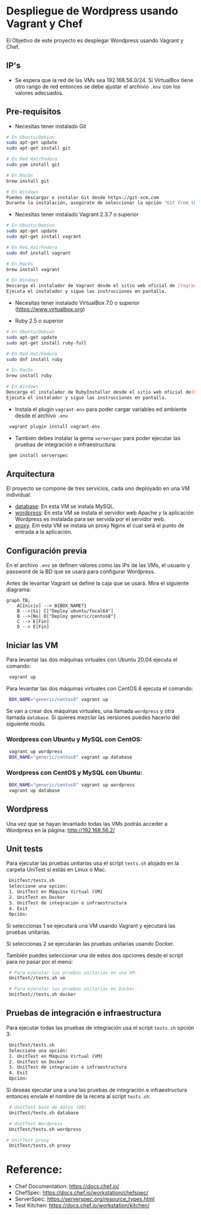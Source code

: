# Despliegue de Wordpress usando Vagrant y Chef

El Objetivo de este proyecto es desplegar Wondpress usando Vagrant y Chef.

## IP's

- Se espera que la red de las VMs sea 192.168.56.0/24. Si VirtualBox tiene otro rango de red entonces se debe ajustar el archivio `.env` con los valores adecuados.

## Pre-requisitos

- Necesitas tener instalado Git
```bash
# En Ubuntu/Debian
sudo apt-get update
sudo apt-get install git

# En Red Hat/Fedora
sudo yum install git

# En MacOs
brew install git

# En Windows
Puedes descargar e instalar Git desde https://git-scm.com
Durante la instalación, asegúrate de seleccionar la opción "Git from the command line and also from 3rd-party software".
```


- Necesitas tener instalado Vagrant 2.3.7 o superior
```bash
# En Ubuntu/Debian
sudo apt-get update
sudo apt-get install vagrant

# En Red Hat/Fedora
sudo dnf install vagrant

# En MacOs
brew install vagrant

# En Windows
Descarga el instalador de Vagrant desde el sitio web oficial de [Vagrant](https://www.vagrantup.com).
Ejecuta el instalador y sigue las instrucciones en pantalla.
```

- Necesitas tener instalado VirtualBox 7.0 o superior (https://www.virtualbox.org)

- Ruby 2.5 o superior 
```bash
# En Ubuntu/Debian
sudo apt-get update
sudo apt-get install ruby-full

# En Red Hat/Fedora
sudo dnf install ruby

# En MacOs
brew install ruby

# En Windows
Descarga el instalador de RubyInstaller desde el sitio web oficial de[RubyInstaller](https://rubyinstaller.org).
Ejecuta el instalador y sigue las instrucciones en pantalla.
```

- Instala el plugin `vagrant-env` para poder cargar variables ed ambiente desde el archivo `.env`

```bash
 vagrant plugin install vagrant-env
```

- También debes instalar la gema `serverspec` para poder ejecutar las pruebas de integración e infraestructura:

```bash
 gem install serverspec
```

## Arquitectura

El proyecto se compone de tres servicios, cada uno deployado en una VM individual:

- [database](cookbooks/database/README.md): En esta VM se instala MySQL.
- [wordpress](cookbooks/wordpress/README.md): En esta VM se instala el servidor web Apache y la aplicación Wordpress es instalada para ser servida por el servidor web.
- [proxy](cookbooks/proxy/README.md): Em esta VM se instala un proxy Nginx el cual será el punto de entrada a la aplicación.


## Configuración previa

En el archivo `.env` se definen valores como las IPs de las VMs, el usuario y password de la BD que se usará para configurar Wordpress.

Antes de levantar Vagrant se define la caja que se usará. Mira el siguiente diagrama:

```mermaid
graph TB;
    A[Inicio] --> B{BOX_NAME?}
    B -->|Si| C["Deploy ubuntu/focal64"]
    B -->|No| D["Deploy generic/centos8"]
    C --> E[Fin]
    D --> E[Fin]
```

## Iniciar las VM

Para levantar las dos máquinas virtuales con Ubuntu 20.04 ejecuta el comando:

```bash
 vagrant up
```

Para levantar las dos máquinas virtuales con CentOS 8 ejecuta el comando:

```bash
 BOX_NAME="generic/centos8" vagrant up
```

Se van a crear dos máquinas virtuales, una llamada `wordpress` y otra llamada `database`.
Si quieres mezclar las versiones puedes hacerlo del siguiente modo.

### Wordpress con Ubuntu y MySQL con CentOS:

```bash
 vagrant up wordpress
 BOX_NAME="generic/centos8" vagrant up database
```

### Wordpress con CentOS y MySQL con Ubuntu:

```bash
 BOX_NAME="generic/centos8" vagrant up wordpress
 vagrant up database
```

## Wordpress

Una vez que se hayan levantado todas las VMs podrás acceder a Wordpress en la página: http://192.168.56.2/


## Unit tests

Para ejecutar las pruebas unitarias usa el script `tests.sh` alojado en la carpeta UniTest si estás en Linux o Mac.

```bash
 UnitTest/tests.sh
 Seleccione una opción:
 1. UnitTest en Máquina Virtual (VM)
 2. UnitTest en Docker
 3. UnitTest de integración e infraestructura
 4. Exit
 Opción: 
```

Si seleccionas 1 se ejecutará una VM usando Vagrant y ejecutará las pruebas unitarias.

Si seleccionas 2 se ejecutarán las pruebas unitarias usando Docker.

También puedes seleccionar una de estos dos opciones desde el script para no pasar por el menú:

```bash
 # Para ejecutar las pruebas unitarias en una VM.
 UnitTest//tests.sh vm

 # Para ejecutar las pruebas unitarias en Docker.
 UnitTest//tests.sh docker
```

## Pruebas de integración e infraestructura

Para ejecutar todas las pruebas de integración usa el script `tests.sh` opción 3:

```bash
 UnitTest/tests.sh
 Seleccione una opción:
 1. UnitTest en Máquina Virtual (VM)
 2. UnitTest en Docker
 3. UnitTest de integración e infraestructura
 4. Exit
 Opción: 
```

Si deseas ejecutar una a una las pruebas de integración e infraestructura entonces envíale el nombre de la receta al script `tests.sh`:

```bash
 # UnitTest base de datos (DB)
 UnitTest/tests.sh database

 # UnitTest Wordpress
 UnitTest/tests.sh wordpress

# UnitTest proxy
 UnitTest/tests.sh proxy
```

# Reference:
- Chef Documentation: https://docs.chef.io/
- ChefSpec: https://docs.chef.io/workstation/chefspec/
- ServerSpec: https://serverspec.org/resource_types.html
- Test Kitchen: https://docs.chef.io/workstation/kitchen/
